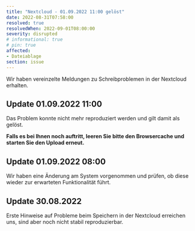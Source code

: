```yaml
---
title: "Nextcloud - 01.09.2022 11:00 gelöst"
date: 2022-08-31T07:58:00
resolved: true
resolvedWhen: 2022-09-01T08:00:00
severity: disrupted
# informational: true
# pin: true 
affected:
- Dateiablage
section: issue
---
```


Wir haben vereinzelte Meldungen zu Schreibproblemen in der Nextcloud erhalten.

## Update 01.09.2022 11:00

Das Problem konnte nicht mehr reproduziert werden und gilt damit als gelöst.

**Falls es bei Ihnen noch auftritt, leeren Sie bitte den Browsercache und starten Sie den Upload erneut.**

## Update 01.09.2022 08:00

Wir haben eine Änderung am System vorgenommen und prüfen, ob diese wieder zur erwarteten Funktionalität führt.

## Update 30.08.2022

Erste Hinweise auf Probleme beim Speichern in der Nextcloud erreichen uns, sind aber noch nicht stabil reproduzierbar.
